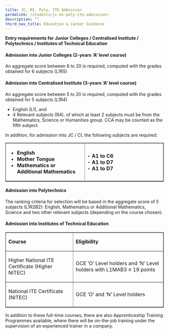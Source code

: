 ```yaml
---
title: JC, MI, Poly, ITE Admission
permalink: /students/jc-mi-poly-ite-admission/
description: ""
third_nav_title: Education & Career Guidance
---
```

<p><strong>Entry requirements for Junior Colleges / Centralised Institute / Polytechnics / Institutes of Technical Education</strong></p>
<h4>Admission into Junior Colleges (2-years ‘A’ level course)</h4>
<p>An aggregate score between 6 to 20 is required, computed with the grades obtained for 6 subjects (L1R5)</p>
<h4>Admission into Centralised Institute (3-years ‘A’ level course)</h4>
<p>An aggregate score between 5 to 20 is required, computed with the grades obtained for 5 subjects (L1R4)</p>
<ul>
<li>English (L1), and</li>
<li>4 Relevant subjects (R4), of which at least 2 subjects must be from the Mathematics, Science or Humanities group. CCA may be counted as the fifth subject.</li>
</ul>
<p>In addition, for admission into JC / CI, the following subjects are required:</p>
<table border="1" cellspacing="0" cellpadding="0">
<tbody>
<tr>
<th style="text-align: left;" width="50%">
<ul>
<li>English</li>
<li>Mother Tongue</li>
<li>Mathematics or Additional Mathematics</li>
</ul>
</th>
<th style="text-align: left;">
<p>- A1 to C6<br>- A1 to D7<br>- A1 to D7</p>
</th>
</tr>
</tbody>
</table>
<h4>Admission into Polytechnics</h4>
<p>The ranking criteria for selection will be based in the aggregate score of 5 subjects (L1R2B2): English, Mathematics or Additional Mathematics, Science and two other relevant subjects (depending on the course chosen).</p>
<h4>Admission into Institutes of Technical Education</h4>
<table border="1" width="100%" cellspacing="0" cellpadding="0">
<tbody>
<tr>
<td>
<p><strong>Course</strong></p>
</td>
<td>
<p><strong>Eligibility</strong></p>
</td>
</tr>
<tr>
<td>
<p>Higher National ITE Certificate (Higher NITEC)</p>
</td>
<td>
<p>GCE ‘O’ Level holders and ‘N’ Level holders with L1MAB3 ≤ 19 points</p>
</td>
</tr>
<tr>
<td>
<p>National ITE Certificate (NITEC)</p>
</td>
<td>
<p>GCE ‘O’ and ‘N’ Level holders</p>
</td>
</tr>
</tbody>
</table>
<p>In addition to these full-time courses, there are also Apprenticeship Training Programmes available, where there will be on-the-job training under the supervision of an experienced trainer in a company.</p>